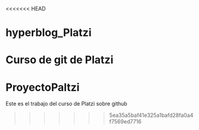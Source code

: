 <<<<<<< HEAD
# hyperblog_Platzi
Curso de git de Platzi
=======
# ProyectoPaltzi
Este es el trabajo del curso de Platzi sobre github
>>>>>>> 5ea35a5baf41e325a1bafd28fa0a4f7569ed7716
